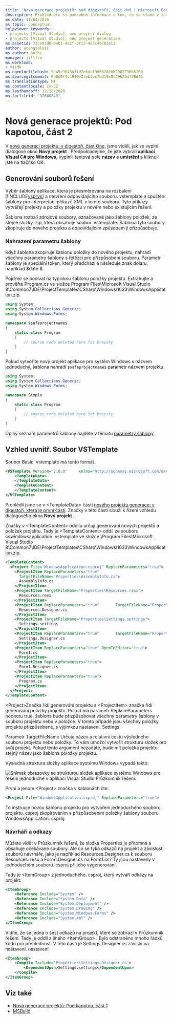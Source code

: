 ```yaml
---
title: 'Nová generace projektů: pod digestoří, část dvě | Microsoft Docs'
description: Prohlédněte si podrobné informace o tom, co se stane v integrovaném vývojovém prostředí (IDE) sady Visual Studio při vytváření vlastního typu projektu (část 2 ze 2).
ms.date: 11/04/2016
ms.topic: conceptual
helpviewer_keywords:
- projects [Visual Studio], new project dialog
- projects [Visual Studio], new project generation
ms.assetid: 73ce91d8-0ab1-4a1f-bf12-4d3c49c01e13
author: acangialosi
ms.author: anthc
manager: jillfra
ms.workload:
- vssdk
ms.openlocfilehash: 9e45c9643a1fd2e6dcf9d5520fbb2982736b5109
ms.sourcegitcommit: 8a0d0f4c4910e2feb3bc7bd19e8f49629df78df5
ms.translationtype: MT
ms.contentlocale: cs-CZ
ms.lasthandoff: 12/18/2020
ms.locfileid: "97668843"
---
```

# <a name="new-project-generation-under-the-hood-part-two"></a>Nová generace projektů: Pod kapotou, část 2

V [nové generaci projektu: v digestoři, část One,](../../extensibility/internals/new-project-generation-under-the-hood-part-one.md) jsme viděli, jak se vyplní dialogové okno **Nový projekt** . Předpokládejme, že jste vybrali **aplikaci Visual C# pro Windows**, vyplnili textová pole **název** a **umístění** a kliknuli jste na tlačítko OK.

## <a name="generating-the-solution-files"></a>Generování souborů řešení
 Výběr šablony aplikace, která je přesměrována na rozbalení [!INCLUDE[vsprvs](../../code-quality/includes/vsprvs_md.md)] a otevření odpovídajícího souboru. vstemplate a spuštění šablony pro interpretaci příkazů XML v tomto souboru. Tyto příkazy vytvářejí projekty a položky projektu v novém nebo existujícím řešení.

 Šablona rozbalí zdrojové soubory, označované jako šablony položek, ze stejné složky. zip, která obsahuje soubor. vstemplate. Šablona tyto soubory zkopíruje do nového projektu a odpovídajícím způsobem ji přizpůsobuje.

### <a name="template-parameter-replacement"></a>Nahrazení parametru šablony
 Když šablona zkopíruje šablonu položky do nového projektu, nahradí všechny parametry šablony s řetězci pro přizpůsobení souboru. Parametr šablony je speciální token, který předchází a následuje znak dolaru, například $date $.

 Pojďme se podívat na typickou šablonu položky projektu. Extrahujte a prověřte Program.cs ve složce Program Files\Microsoft Visual Studio 8\Common7\IDE\ProjectTemplates\CSharp\Windows\1033\WindowsApplication.zip.

```csharp
using System;
using System.Collections.Generic;
using System.Windows.Forms;

namespace $safeprojectname$
{
    static class Program
    {
        // source code deleted here for brevity
    }
}
```

Pokud vytvoříte nový projekt aplikace pro systém Windows s názvem jednoduchý, šablona nahradí `$safeprojectname$` parametr názvem projektu.

```csharp
using System;
using System.Collections.Generic;
using System.Windows.Forms;

namespace Simple
{
    static class Program
    {
        // source code deleted here for brevity
    }
}
```

 Úplný seznam parametrů šablony najdete v tématu [parametry šablony](../../ide/template-parameters.md).

## <a name="a-look-inside-a-vstemplate-file"></a>Vzhled uvnitř. Soubor VSTemplate
 Soubor Basic. vstemplate má tento formát.

```xml
<VSTemplate Version="2.0.0"     xmlns="http://schemas.microsoft.com/developer/vstemplate/2005"     Type="Project">
    <TemplateData>
    </TemplateData>
    <TemplateContent>
    </TemplateContent>
</VSTemplate>
```

 Prohlédli jsme se v \<TemplateData> části [nového projektu generace: v digestoři, která je první částí](../../extensibility/internals/new-project-generation-under-the-hood-part-one.md). Značky v této části slouží k řízení vzhledu dialogového okna **Nový projekt** .

 Značky v \<TemplateContent> oddílu určují generování nových projektů a položek projektu. Tady je \<TemplateContent> oddíl ze souboru cswindowsapplication. vstemplate ve složce \Program Files\Microsoft Visual Studio 8\Common7\IDE\ProjectTemplates\CSharp\Windows\1033\WindowsApplication.zip.

```xml
<TemplateContent>
  <Project File="WindowsApplication.csproj" ReplaceParameters="true">
    <ProjectItem ReplaceParameters="true"
      TargetFileName="Properties\AssemblyInfo.cs">
      AssemblyInfo.cs
    </ProjectItem>
    <ProjectItem TargetFileName="Properties\Resources.resx">
      Resources.resx
    </ProjectItem>
    <ProjectItem ReplaceParameters="true"       TargetFileName="Properties\Resources.Designer.cs">
      Resources.Designer.cs
    </ProjectItem>
    <ProjectItem TargetFileName="Properties\Settings.settings">
      Settings.settings
    </ProjectItem>
    <ProjectItem ReplaceParameters="true"       TargetFileName="Properties\Settings.Designer.cs">
      Settings.Designer.cs
    </ProjectItem>
    <ProjectItem ReplaceParameters="true" OpenInEditor="true">
      Form1.cs
    </ProjectItem>
    <ProjectItem ReplaceParameters="true">
      Form1.Designer.cs
    </ProjectItem>
    <ProjectItem ReplaceParameters="true">
      Program.cs
    </ProjectItem>
  </Project>
</TemplateContent>
```

 \<Project>Značka řídí generování projektu a \<ProjectItem> značka řídí generování položky projektu. Pokud má parametr ReplaceParameters hodnotu true, šablona bude přizpůsobovat všechny parametry šablony v souboru projektu nebo v položce. V tomto případě jsou všechny položky projektu přizpůsobené, s výjimkou nastavení. Settings.

 Parametr TargetFileName Určuje název a relativní cestu výsledného souboru projektu nebo položky. To vám umožní vytvořit strukturu složek pro svůj projekt. Pokud tento argument nezadáte, bude mít položka projektu stejný název jako šablona položky projektu.

 Výsledná struktura složky aplikace systému Windows vypadá takto:

 ![Snímek obrazovky se strukturou složek aplikace systému Windows pro řešení jednoduché v aplikaci Visual Studio Průzkumník řešení.](../../extensibility/internals/media/simplesolution.png)

 První a jenom \<Project> značka v šablonách čte:

```xml
<Project File="WindowsApplication.csproj" ReplaceParameters="true">
```

 To instruuje novou šablonu projektu pro vytvoření jednoduchého souboru projektu. csproj zkopírováním a přizpůsobením položky šablony souboru WindowsApplication. csproj.

### <a name="designers-and-references"></a>Návrháři a odkazy
 Můžete vidět v Průzkumník řešení, že složka Properties je přítomná a obsahuje očekávané soubory. Ale co se týká odkazů na projekt a závislostí souborů návrháře, jako je například Resources.Designer.cs k souboru Resources. resx a Form1.Designer.cs na Form1.cs?  Ty jsou nastaveny v jednoduchém souboru. csproj při jeho vygenerování.

 Tady je \<ItemGroup> z jednoduchého. csproj, který vytváří odkazy na projekt:

```xml
<ItemGroup>
    <Reference Include="System" />
    <Reference Include="System.Data" />
    <Reference Include="System.Deployment" />
    <Reference Include="System.Drawing" />
    <Reference Include="System.Windows.Forms" />
    <Reference Include="System.Xml" />
</ItemGroup>
```

 Vidíte, že se jedná o šest odkazů na projekt, které se zobrazí v Průzkumník řešení. Tady je oddíl z jiného \<ItemGroup> . Bylo odstraněno mnoho řádků kódu pro přehlednost. V této části je Settings.Designer.cs závislý na nastavení. nastavení:

```xml
<ItemGroup>
    <Compile Include="Properties\Settings.Designer.cs">
        <DependentUpon>Settings.settings</DependentUpon>
    </Compile>
</ItemGroup>
```

## <a name="see-also"></a>Viz také

- [Nová generace projektů: Pod kapotou, část 1](../../extensibility/internals/new-project-generation-under-the-hood-part-one.md)
- [MSBuild](../../msbuild/msbuild.md)

